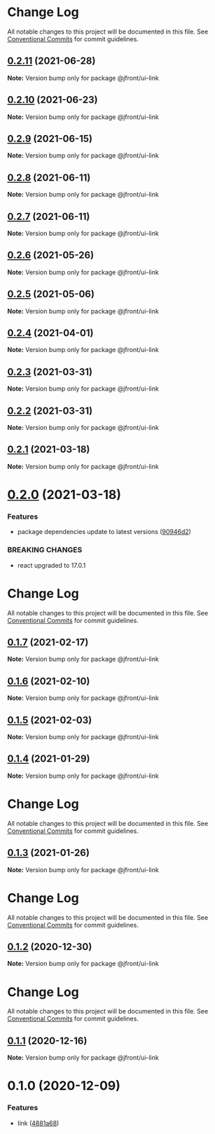 # Change Log

All notable changes to this project will be documented in this file.
See [Conventional Commits](https://conventionalcommits.org) for commit guidelines.

## [0.2.11](https://github.com/Jepria/jfront-ui/compare/@jfront/ui-link@0.2.10...@jfront/ui-link@0.2.11) (2021-06-28)

**Note:** Version bump only for package @jfront/ui-link





## [0.2.10](https://github.com/Jepria/jfront-ui/compare/@jfront/ui-link@0.2.9...@jfront/ui-link@0.2.10) (2021-06-23)

**Note:** Version bump only for package @jfront/ui-link





## [0.2.9](https://github.com/Jepria/jfront-ui/compare/@jfront/ui-link@0.2.8...@jfront/ui-link@0.2.9) (2021-06-15)

**Note:** Version bump only for package @jfront/ui-link





## [0.2.8](https://github.com/Jepria/jfront-ui/compare/@jfront/ui-link@0.2.7...@jfront/ui-link@0.2.8) (2021-06-11)

**Note:** Version bump only for package @jfront/ui-link





## [0.2.7](https://github.com/Jepria/jfront-ui/compare/@jfront/ui-link@0.2.6...@jfront/ui-link@0.2.7) (2021-06-11)

**Note:** Version bump only for package @jfront/ui-link





## [0.2.6](https://github.com/Jepria/jfront-ui/compare/@jfront/ui-link@0.2.5...@jfront/ui-link@0.2.6) (2021-05-26)

**Note:** Version bump only for package @jfront/ui-link





## [0.2.5](https://github.com/Jepria/jfront-ui/compare/@jfront/ui-link@0.2.4...@jfront/ui-link@0.2.5) (2021-05-06)

**Note:** Version bump only for package @jfront/ui-link





## [0.2.4](https://github.com/Jepria/jfront-ui/compare/@jfront/ui-link@0.2.3...@jfront/ui-link@0.2.4) (2021-04-01)

**Note:** Version bump only for package @jfront/ui-link





## [0.2.3](https://github.com/Jepria/jfront-ui/compare/@jfront/ui-link@0.2.2...@jfront/ui-link@0.2.3) (2021-03-31)

**Note:** Version bump only for package @jfront/ui-link





## [0.2.2](https://github.com/Jepria/jfront-ui/compare/@jfront/ui-link@0.2.1...@jfront/ui-link@0.2.2) (2021-03-31)

**Note:** Version bump only for package @jfront/ui-link





## [0.2.1](https://github.com/Jepria/jfront-ui/compare/@jfront/ui-link@0.2.0...@jfront/ui-link@0.2.1) (2021-03-18)

**Note:** Version bump only for package @jfront/ui-link





# [0.2.0](https://github.com/Jepria/jfront-ui/compare/@jfront/ui-link@0.1.7...@jfront/ui-link@0.2.0) (2021-03-18)


### Features

* package dependencies update to latest versions ([90946d2](https://github.com/Jepria/jfront-ui/commit/90946d25fcb08fc77e4b143567963682f8ff3d2b))


### BREAKING CHANGES

* react upgraded to 17.0.1





# Change Log

All notable changes to this project will be documented in this file. See
[Conventional Commits](https://conventionalcommits.org) for commit guidelines.

## [0.1.7](https://github.com/Jepria/jfront-ui/compare/@jfront/ui-link@0.1.6...@jfront/ui-link@0.1.7) (2021-02-17)

**Note:** Version bump only for package @jfront/ui-link

## [0.1.6](https://github.com/Jepria/jfront-ui/compare/@jfront/ui-link@0.1.5...@jfront/ui-link@0.1.6) (2021-02-10)

**Note:** Version bump only for package @jfront/ui-link

## [0.1.5](https://github.com/Jepria/jfront-ui/compare/@jfront/ui-link@0.1.4...@jfront/ui-link@0.1.5) (2021-02-03)

**Note:** Version bump only for package @jfront/ui-link

## [0.1.4](https://github.com/Jepria/jfront-ui/compare/@jfront/ui-link@0.1.3...@jfront/ui-link@0.1.4) (2021-01-29)

**Note:** Version bump only for package @jfront/ui-link

# Change Log

All notable changes to this project will be documented in this file. See
[Conventional Commits](https://conventionalcommits.org) for commit guidelines.

## [0.1.3](https://github.com/Jepria/jfront-ui/compare/@jfront/ui-link@0.1.2...@jfront/ui-link@0.1.3) (2021-01-26)

**Note:** Version bump only for package @jfront/ui-link

# Change Log

All notable changes to this project will be documented in this file. See
[Conventional Commits](https://conventionalcommits.org) for commit guidelines.

## [0.1.2](https://github.com/Jepria/jfront-ui/compare/@jfront/ui-link@0.1.1...@jfront/ui-link@0.1.2) (2020-12-30)

**Note:** Version bump only for package @jfront/ui-link

# Change Log

All notable changes to this project will be documented in this file. See
[Conventional Commits](https://conventionalcommits.org) for commit guidelines.

## [0.1.1](https://github.com/Jepria/jfront-ui/compare/@jfront/ui-link@0.1.0...@jfront/ui-link@0.1.1) (2020-12-16)

**Note:** Version bump only for package @jfront/ui-link

# 0.1.0 (2020-12-09)

### Features

- link
  ([4881a68](https://github.com/Jepria/jfront-ui/commit/4881a68b1093b94945994c64a96bacd966326cc0))
